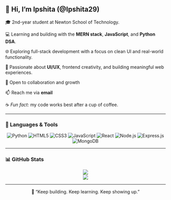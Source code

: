 ## 🌸 Hi, I’m Ipshita (@Ipshita29)

🎓 2nd-year student at Newton School of Technology.

💻 Learning and building with the **MERN stack**, **JavaScript**, and **Python DSA**.

🌐 Exploring full-stack development with a focus on clean UI and real-world functionality.

🎨 Passionate about **UI/UX**, frontend creativity, and building meaningful web experiences.

💞️ Open to collaboration and growth  

📫 Reach me via **email**  

☕ *Fun fact:* my code works best after a cup of coffee.

---

### 🎨 Languages & Tools

<p align="center">
  <img src="https://img.shields.io/badge/Python-A36F99?style=for-the-badge&logo=python&logoColor=white" alt="Python" />
  <img src="https://img.shields.io/badge/HTML5-BD768D?style=for-the-badge&logo=html5&logoColor=white" alt="HTML5" />
  <img src="https://img.shields.io/badge/CSS3-BD768D?style=for-the-badge&logo=css3&logoColor=white" alt="CSS3" />
  <img src="https://img.shields.io/badge/JavaScript-A65482?style=for-the-badge&logo=javascript&logoColor=white" alt="JavaScript" />
  <img src="https://img.shields.io/badge/React-893D7B?style=for-the-badge&logo=react&logoColor=61DAFB" alt="React" />
  <img src="https://img.shields.io/badge/Node.js-893D7B?style=for-the-badge&logo=node.js&logoColor=white" alt="Node.js" />
  <img src="https://img.shields.io/badge/Express.js-682C63?style=for-the-badge&logo=express&logoColor=white" alt="Express.js" />
  <img src="https://img.shields.io/badge/MongoDB-4A1C4F?style=for-the-badge&logo=mongodb&logoColor=white" alt="MongoDB" />
</p>

---

### 📊 GitHub Stats

<p align="center">
  <img src="https://github-readme-stats.vercel.app/api?username=Ipshita29&show_icons=true&theme=rose_pine&hide_border=true" />
  <br />
  <img src="https://github-readme-streak-stats.herokuapp.com/?user=Ipshita29&theme=rose_pine&hide_border=true" />
</p>

---

<p align="center">
  💫 “Keep building. Keep learning. Keep showing up.”  
</p>



<!---
Ipshita29/Ipshita29 is a ✨ special ✨ repository because its `README.md` (this file) appears on your GitHub profile.
You can click the Preview link to take a look at your changes.
--->
